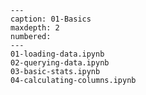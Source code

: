 <!-- This file is automatically generated by tasks.py -->
```{toctree}
---
caption: 01-Basics
maxdepth: 2
numbered:
---
01-loading-data.ipynb
02-querying-data.ipynb
03-basic-stats.ipynb
04-calculating-columns.ipynb
```
